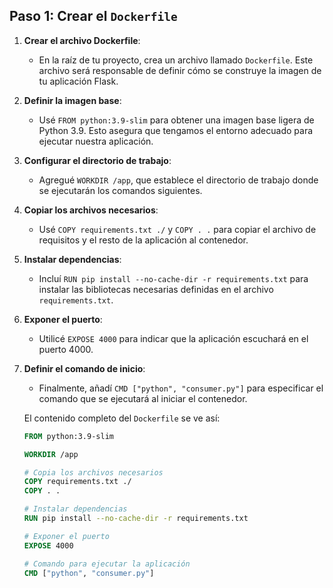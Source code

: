 
## Paso 1: Crear el `Dockerfile`

1. **Crear el archivo Dockerfile**:
   - En la raíz de tu proyecto, crea un archivo llamado `Dockerfile`. Este archivo será responsable de definir cómo se construye la imagen de tu aplicación Flask.

2. **Definir la imagen base**:
   - Usé `FROM python:3.9-slim` para obtener una imagen base ligera de Python 3.9. Esto asegura que tengamos el entorno adecuado para ejecutar nuestra aplicación.

3. **Configurar el directorio de trabajo**:
   - Agregué `WORKDIR /app`, que establece el directorio de trabajo donde se ejecutarán los comandos siguientes.

4. **Copiar los archivos necesarios**:
   - Usé `COPY requirements.txt ./` y `COPY . .` para copiar el archivo de requisitos y el resto de la aplicación al contenedor.

5. **Instalar dependencias**:
   - Incluí `RUN pip install --no-cache-dir -r requirements.txt` para instalar las bibliotecas necesarias definidas en el archivo `requirements.txt`.

6. **Exponer el puerto**:
   - Utilicé `EXPOSE 4000` para indicar que la aplicación escuchará en el puerto 4000.

7. **Definir el comando de inicio**:
   - Finalmente, añadí `CMD ["python", "consumer.py"]` para especificar el comando que se ejecutará al iniciar el contenedor.

   El contenido completo del `Dockerfile` se ve así:

   ```dockerfile
   FROM python:3.9-slim

   WORKDIR /app

   # Copia los archivos necesarios
   COPY requirements.txt ./
   COPY . .

   # Instalar dependencias
   RUN pip install --no-cache-dir -r requirements.txt

   # Exponer el puerto
   EXPOSE 4000

   # Comando para ejecutar la aplicación
   CMD ["python", "consumer.py"]
